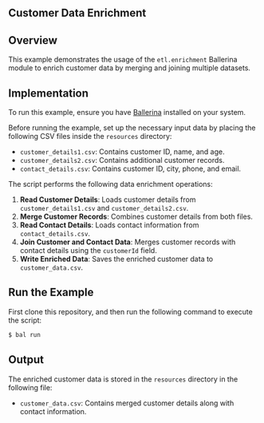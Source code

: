 ## Customer Data Enrichment

## Overview

This example demonstrates the usage of the `etl.enrichment` Ballerina module to enrich customer data by merging and joining multiple datasets.

## Implementation

To run this example, ensure you have [Ballerina](https://ballerina.io/downloads/) installed on your system.

Before running the example, set up the necessary input data by placing the following CSV files inside the `resources` directory:

- `customer_details1.csv`: Contains customer ID, name, and age.
- `customer_details2.csv`: Contains additional customer records.
- `contact_details.csv`: Contains customer ID, city, phone, and email.

The script performs the following data enrichment operations:

1. **Read Customer Details**: Loads customer details from `customer_details1.csv` and `customer_details2.csv`.
2. **Merge Customer Records**: Combines customer details from both files.
3. **Read Contact Details**: Loads contact information from `contact_details.csv`.
4. **Join Customer and Contact Data**: Merges customer records with contact details using the `customerId` field.
5. **Write Enriched Data**: Saves the enriched customer data to `customer_data.csv`.

## Run the Example

First clone this repository, and then run the following command to execute the script:

```sh
$ bal run
```

## Output

The enriched customer data is stored in the `resources` directory in the following file:
- `customer_data.csv`: Contains merged customer details along with contact information.